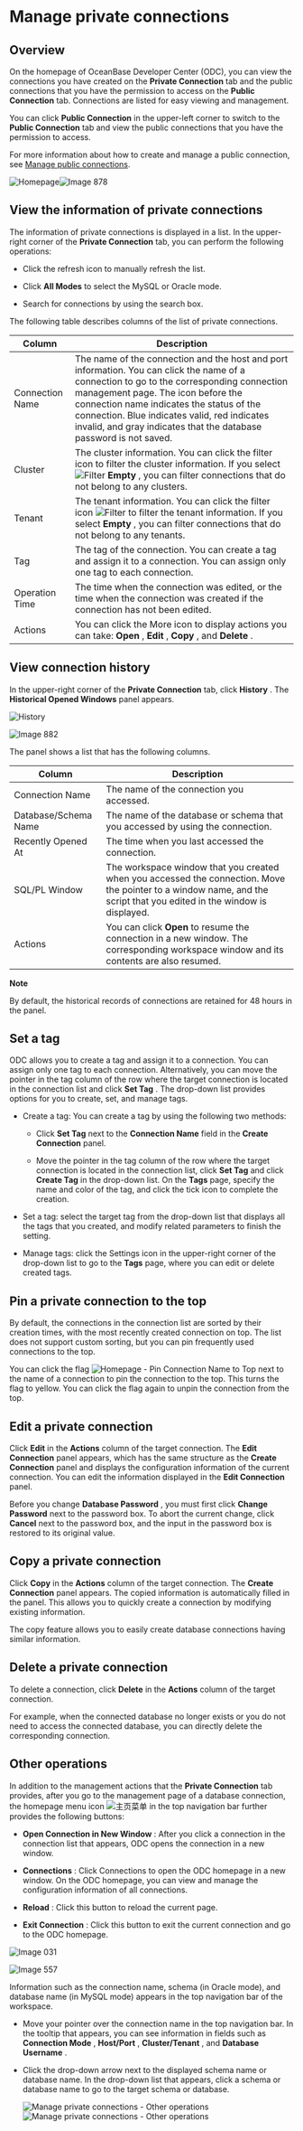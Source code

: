Manage private connections 
===============================================



Overview 
-----------------------------

On the homepage of OceanBase Developer Center (ODC), you can view the connections you have created on the **Private Connection** tab and the public connections that you have the permission to access on the **Public Connection** tab. Connections are listed for easy viewing and management. 

You can click **Public Connection** in the upper-left corner to switch to the **Public Connection** tab and view the public connections that you have the permission to access. 

For more information about how to create and manage a public connection, see [Manage public connections](/en-US/5.web-odc-user-guide/4.web-odc-public-resource-management/3.web-odc-resource-management/1.web-odc-manage-public-connection.md). 

![Homepage](https://help-static-aliyun-doc.aliyuncs.com/assets/img/en-US/6366319361/p342076.png)![Image 878](https://help-static-aliyun-doc.aliyuncs.com/assets/img/en-US/6366319361/p312577.png)

View the information of private connections 
----------------------------------------------------------------

The information of private connections is displayed in a list. In the upper-right corner of the **Private Connection** tab, you can perform the following operations:

* Click the refresh icon to manually refresh the list.

  

* Click **All Modes** to select the MySQL or Oracle mode.

  

* Search for connections by using the search box.

  




The following table describes columns of the list of private connections.


|     Column      |                                                                                                                                                                            Description                                                                                                                                                                            |
|-----------------|-------------------------------------------------------------------------------------------------------------------------------------------------------------------------------------------------------------------------------------------------------------------------------------------------------------------------------------------------------------------|
| Connection Name | The name of the connection and the host and port information. You can click the name of a connection to go to the corresponding connection management page.  The icon before the connection name indicates the status of the connection. Blue indicates valid, red indicates invalid, and gray indicates that the database password is not saved. |
| Cluster         | The cluster information.  You can click the filter icon  to filter the cluster information. If you select ![Filter](https://help-static-aliyun-doc.aliyuncs.com/assets/img/en-US/8487860461/p352180.jpg) **Empty** , you can filter connections that do not belong to any clusters.                                                               |
| Tenant          | The tenant information.  You can click the filter icon ![Filter](https://help-static-aliyun-doc.aliyuncs.com/assets/img/en-US/8487860461/p352180.jpg) to filter the tenant information. If you select **Empty** , you can filter connections that do not belong to any tenants.                                                                   |
| Tag             | The tag of the connection. You can create a tag and assign it to a connection. You can assign only one tag to each connection.                                                                                                                                                                                                                                    |
| Operation Time  | The time when the connection was edited, or the time when the connection was created if the connection has not been edited.                                                                                                                                                                                                                                       |
| Actions         | You can click the More icon to display actions you can take: **Open** , **Edit** , **Copy** , and **Delete** .                                                                                                                                                                                                                                                    |



View connection history 
--------------------------------------------

In the upper-right corner of the **Private Connection** tab, click **History** . The **Historical Opened Windows** panel appears. 

![History](https://help-static-aliyun-doc.aliyuncs.com/assets/img/en-US/6366319361/p342087.png)

![Image 882](https://help-static-aliyun-doc.aliyuncs.com/assets/img/en-US/6366319361/p312582.png)

The panel shows a list that has the following columns.


|        Column        |                                                                              Description                                                                              |
|----------------------|-----------------------------------------------------------------------------------------------------------------------------------------------------------------------|
| Connection Name      | The name of the connection you accessed.                                                                                                                              |
| Database/Schema Name | The name of the database or schema that you accessed by using the connection.                                                                                         |
| Recently Opened At   | The time when you last accessed the connection.                                                                                                                       |
| SQL/PL Window        | The workspace window that you created when you accessed the connection. Move the pointer to a window name, and the script that you edited in the window is displayed. |
| Actions              | You can click **Open** to resume the connection in a new window. The corresponding workspace window and its contents are also resumed.                                |


**Note**



By default, the historical records of connections are retained for 48 hours in the panel.

Set a tag 
------------------------------

ODC allows you to create a tag and assign it to a connection. You can assign only one tag to each connection. Alternatively, you can move the pointer in the tag column of the row where the target connection is located in the connection list and click **Set Tag** . The drop-down list provides options for you to create, set, and manage tags. 

* Create a tag: You can create a tag by using the following two methods:

  * Click **Set Tag** next to the **Connection Name** field in the **Create Connection** panel.

    
  
  * Move the pointer in the tag column of the row where the target connection is located in the connection list, click **Set Tag** and click **Create Tag** in the drop-down list. On the **Tags** page, specify the name and color of the tag, and click the tick icon to complete the creation.

    
  

  

* Set a tag: select the target tag from the drop-down list that displays all the tags that you created, and modify related parameters to finish the setting.

  

* Manage tags: click the Settings icon in the upper-right corner of the drop-down list to go to the **Tags** page, where you can edit or delete created tags.

  




Pin a private connection to the top 
--------------------------------------------------------

By default, the connections in the connection list are sorted by their creation times, with the most recently created connection on top. The list does not support custom sorting, but you can pin frequently used connections to the top. 

You can click the flag ![Homepage - Pin Connection Name to Top](https://help-static-aliyun-doc.aliyuncs.com/assets/img/en-US/6818379361/p342106.png) next to the name of a connection to pin the connection to the top. This turns the flag to yellow. You can click the flag again to unpin the connection from the top.

Edit a private connection 
----------------------------------------------

Click **Edit** in the **Actions** column of the target connection. The **Edit Connection** panel appears, which has the same structure as the **Create Connection** panel and displays the configuration information of the current connection. You can edit the information displayed in the **Edit Connection** panel. 

Before you change **Database Password** , you must first click **Change Password** next to the password box. To abort the current change, click **Cancel** next to the password box, and the input in the password box is restored to its original value.

Copy a private connection 
----------------------------------------------

Click **Copy** in the **Actions** column of the target connection. The **Create Connection** panel appears. The copied information is automatically filled in the panel. This allows you to quickly create a connection by modifying existing information. 

The copy feature allows you to easily create database connections having similar information.

Delete a private connection 
------------------------------------------------

To delete a connection, click **Delete** in the **Actions** column of the target connection. 

For example, when the connected database no longer exists or you do not need to access the connected database, you can directly delete the corresponding connection.

Other operations 
-------------------------------------

In addition to the management actions that the **Private Connection** tab provides, after you go to the management page of a database connection, the homepage menu icon ![主页菜单](https://help-static-aliyun-doc.aliyuncs.com/assets/img/en-US/9487860461/p377739.jpg) in the top navigation bar further provides the following buttons:

* **Open Connection in New Window** : After you click a connection in the connection list that appears, ODC opens the connection in a new window.

  

* **Connections** : Click Connections to open the ODC homepage in a new window. On the ODC homepage, you can view and manage the configuration information of all connections.

  

* **Reload** : Click this button to reload the current page.

  

* **Exit Connection** : Click this button to exit the current connection and go to the ODC homepage.

  




![Image 031](https://help-static-aliyun-doc.aliyuncs.com/assets/img/en-US/6366319361/p232235.png)

![Image 557](https://help-static-aliyun-doc.aliyuncs.com/assets/img/en-US/6366319361/p298069.png)

Information such as the connection name, schema (in Oracle mode), and database name (in MySQL mode) appears in the top navigation bar of the workspace. 

* Move your pointer over the connection name in the top navigation bar. In the tooltip that appears, you can see information in fields such as **Connection Mode** , **Host/Port** , **Cluster/Tenant** , and **Database Username** .

  

* Click the drop-down arrow next to the displayed schema name or database name. In the drop-down list that appears, click a schema or database name to go to the target schema or database. 

  ![Manage private connections - Other operations](https://help-static-aliyun-doc.aliyuncs.com/assets/img/en-US/7767860461/p358120.png)![Manage private connections - Other operations](https://help-static-aliyun-doc.aliyuncs.com/assets/img/en-US/7767860461/p358121.png)
  



